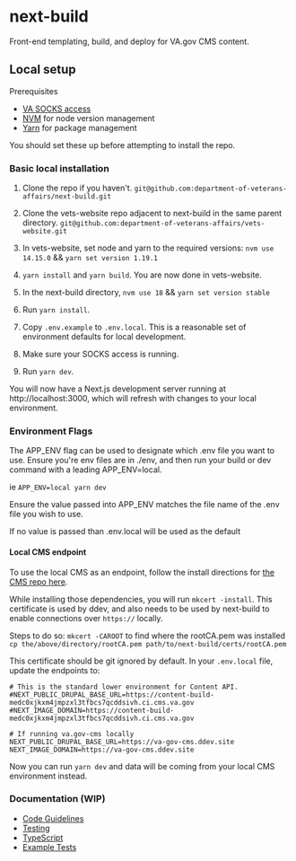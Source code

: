 # next-build

Front-end templating, build, and deploy for VA.gov CMS content.

## Local setup

Prerequisites

- [VA SOCKS access](https://depo-platform-documentation.scrollhelp.site/getting-started/Internal-tools-access-via-SOCKS-proxy.1821081710.html)
- [NVM](https://github.com/nvm-sh/nvm) for node version management
- [Yarn](https://yarnpkg.com/getting-started/install) for package management

You should set these up before attempting to install the repo.

### Basic local installation

1. Clone the repo if you haven't.
   `git@github.com:department-of-veterans-affairs/next-build.git`

1. Clone the vets-website repo adjacent to next-build in the same parent directory.
   `git@github.com:department-of-veterans-affairs/vets-website.git`

1. In vets-website, set node and yarn to the required versions: `nvm use 14.15.0` && `yarn set version 1.19.1`

1. `yarn install` and `yarn build`. You are now done in vets-website.

1. In the next-build directory, `nvm use 18` && `yarn set version stable`

1. Run `yarn install`.

1. Copy `.env.example` to `.env.local`. This is a reasonable set of environment defaults for local development.

1. Make sure your SOCKS access is running.

1. Run `yarn dev`.

You will now have a Next.js development server running at http://localhost:3000, which will refresh with changes to your
local environment.

### Environment Flags

The APP_ENV flag can be used to designate which .env file you want to use. Ensure you're env files are in ./env, and then run your build or dev command with a leading APP_ENV=local.

ie `APP_ENV=local yarn dev`

Ensure the value passed into APP_ENV matches the file name of the .env file you wish to use.

If no value is passed than .env.local will be used as the default

#### Local CMS endpoint

To use the local CMS as an endpoint, follow the install directions for [the CMS repo here]().

While installing those dependencies, you will run `mkcert -install`. This certificate is used by ddev, and also
needs to be used by next-build to enable connections over `https://` locally.

Steps to do so:
`mkcert -CAROOT` to find where the rootCA.pem was installed
`cp the/above/directory/rootCA.pem path/to/next-build/certs/rootCA.pem`

This certificate should be git ignored by default. In your `.env.local` file, update the endpoints to:

```
# This is the standard lower environment for Content API.
#NEXT_PUBLIC_DRUPAL_BASE_URL=https://content-build-medc0xjkxm4jmpzxl3tfbcs7qcddsivh.ci.cms.va.gov
#NEXT_IMAGE_DOMAIN=https://content-build-medc0xjkxm4jmpzxl3tfbcs7qcddsivh.ci.cms.va.gov

# If running va.gov-cms locally
NEXT_PUBLIC_DRUPAL_BASE_URL=https://va-gov-cms.ddev.site
NEXT_IMAGE_DOMAIN=https://va-gov-cms.ddev.site
```

Now you can run `yarn dev` and data will be coming from your local CMS environment instead.

### Documentation (WIP)

- [Code Guidelines](docs/code-guidelines.md)
- [Testing](docs/testing.md)
- [TypeScript](docs/typescript.md)
- [Example Tests](example_tests/README.md)
